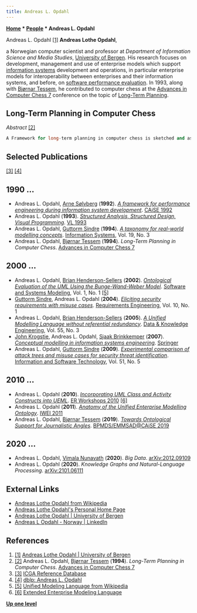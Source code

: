 ```yaml
---
title: Andreas L. Opdahl
---
```

**[Home](Home "Home") * [People](People "People") * Andreas L. Opdahl**

[](https://www.uib.no/en/persons/Andreas.Opdahl) Andreas L. Opdahl <a id="cite-note-1" href="#cite-ref-1">[1]</a>
**Andreas Lothe Opdahl**,

a Norwegian computer scientist and professor at *Department of Information Science and Media Studies*, [University of Bergen](https://en.wikipedia.org/wiki/University_of_Bergen).
His research focuses on development, management and use of enterprise models which support [information systems](https://en.wikipedia.org/wiki/Information_systems) development and operations,
in particular enterprise models for interoperability between enterprises and their information systems, and before, on [software performance evaluation](https://en.wikipedia.org/wiki/Software_performance_testing).
In 1993, along with [Bjørnar Tessem](Bj%C3%B8rnar_Tessem "Bjørnar Tessem"), he contributed to computer chess at the [Advances in Computer Chess 7](Advances_in_Computer_Chess_7 "Advances in Computer Chess 7") conference on the topic of [Long-Term Planning](Planning "Planning").

## Long-Term Planning in Computer Chess

*Abstract* <a id="cite-note-2" href="#cite-ref-2">[2]</a>

```C++
A Framework for long-term planning in computer chess is sketched and as an example the [King's Indian Defence](https://en.wikipedia.org/wiki/King%27s_Indian_Defence) is proposed schematically. Chess plans are represented as logical initiation, fulfilment and abandonment conditions and as modifications to the parameters used to [evaluate](Evaluation "Evaluation") [nodes](Node "Node") in a [minimax search](Minimax "Minimax"). Several such plans are than combined to form a [directed acyclic graph](https://en.wikipedia.org/wiki/Directed_acyclic_graph) (DAG) through which the program moves as the game progresses. Rules are represented to support creation, maintenence and consistency of the resulting plan DAGs. Funally, further work is suggested.

```

## Selected Publications

<a id="cite-note-3" href="#cite-ref-3">[3]</a> <a id="cite-note-4" href="#cite-ref-4">[4]</a>

## 1990 ...

- Andreas L. Opdahl, [Arne Sølvberg](https://en.wikipedia.org/wiki/Arne_S%C3%B8lvberg) (**1992**). *[A framework for performance engineering during information system development](https://link.springer.com/chapter/10.1007/BFb0035126)*. [CAiSE 1992](https://dblp.uni-trier.de/db/conf/caise/caise92.html#OpdahlS92)
- Andreas L. Opdahl (**1993**). *[Structured Analysis, Structured Design, Visual Programming](https://ieeexplore.ieee.org/document/269614)*. [VL 1993](https://dblp.uni-trier.de/db/conf/vl/vl1993.html#Opdahl93)
- Andreas L. Opdahl, [Guttorm Sindre](https://scholar.google.no/citations?user=mlcWCCkAAAAJ&hl=en) (**1994**). *[A taxonomy for real-world modelling concepts](https://www.sciencedirect.com/science/article/abs/pii/0306437994900434)*. [Information Systems](<https://en.wikipedia.org/wiki/Information_Systems_(journal)>), Vol. 19, No. 3
- Andreas L. Opdahl, [Bjørnar Tessem](Bj%C3%B8rnar_Tessem "Bjørnar Tessem") (**1994**). *Long-Term Planning in Computer Chess*. [Advances in Computer Chess 7](Advances_in_Computer_Chess_7 "Advances in Computer Chess 7")

## 2000 ...

- Andreas L. Opdahl, [Brian Henderson-Sellers](https://en.wikipedia.org/wiki/Brian_Henderson-Sellers) (**2002**). *[Ontological Evaluation of the UML Using the Bunge-Wand-Weber Model](https://link.springer.com/article/10.1007/s10270-002-0003-9)*. [Software and Systems Modeling](https://en.wikipedia.org/wiki/Software_and_Systems_Modeling), Vol. 1, No. 1 <a id="cite-note-5" href="#cite-ref-5">[5]</a>
- [Guttorm Sindre](https://scholar.google.no/citations?user=mlcWCCkAAAAJ&hl=en), Andreas L. Opdahl (**2004**). *[Eliciting security requirements with misuse cases](https://link.springer.com/article/10.1007/s00766-004-0194-4)*. [Requirements Engineering](https://www.springer.com/journal/766), Vol. 10, No. 1
- Andreas L. Opdahl, [Brian Henderson-Sellers](https://en.wikipedia.org/wiki/Brian_Henderson-Sellers) (**2005**). *[A Unified Modelling Language without referential redundancy](https://www.sciencedirect.com/science/article/abs/pii/S0169023X04002320)*. [Data & Knowledge Engineering](https://en.wikipedia.org/wiki/Data_%26_Knowledge_Engineering), Vol. 55, No. 3
- [John Krogstie](https://en.wikipedia.org/wiki/John_Krogstie), Andreas L. Opdahl, [Sjaak Brinkkemper](https://en.wikipedia.org/wiki/Sjaak_Brinkkemper) (**2007**). *[Conceptual modelling in information systems engineering](https://www.springer.com/gp/book/9783540726760)*. [Springer](https://en.wikipedia.org/wiki/Springer_Science%2BBusiness_Media)
- Andreas L. Opdahl, [Guttorm Sindre](https://scholar.google.no/citations?user=mlcWCCkAAAAJ&hl=en) (**2009**). *[Experimental comparison of attack trees and misuse cases for security threat identification](https://www.sciencedirect.com/science/article/abs/pii/S0950584908000773)*. [Information and Software Technology](https://en.wikipedia.org/wiki/Information_and_Software_Technology), Vol. 51, No. 5

## 2010 ...

- Andreas L. Opdahl (**2010**). *[Incorporating UML Class and Activity Constructs into UEML](https://link.springer.com/chapter/10.1007%2F978-3-642-16385-2_31)*. [ER Workshops 2010](https://dblp.uni-trier.de/db/conf/er/erw2010.html#Opdahl10) <a id="cite-note-6" href="#cite-ref-6">[6]</a>
- Andreas L. Opdahl (**2011**). *[Anatomy of the Unified Enterprise Modelling Ontology](https://link.springer.com/chapter/10.1007/978-3-642-19680-5_14)*. [IWEI 2011](https://dblp.uni-trier.de/db/conf/ifip5-8/iwei2011.html#Opdahl11)
- Andreas L. Opdahl, [Bjørnar Tessem](Bj%C3%B8rnar_Tessem "Bjørnar Tessem") (**2019**). *[Towards Ontological Support for Journalistic Angles](https://link.springer.com/chapter/10.1007/978-3-030-20618-5_19)*. [BPMDS/EMMSAD@CAiSE 2019](https://dblp.uni-trier.de/db/conf/caise/bpmds2019.html#OpdahlT19)

## 2020 ...

- Andreas L. Opdahl, [Vimala Nunavath](https://scholar.google.com/citations?user=ZxQbRg8AAAAJ&hl=en) (**2020**). *Big Data*. [arXiv:2012.09109](https://arxiv.org/abs/2012.09109)
- Andreas L. Opdahl (**2020**). *Knowledge Graphs and Natural-Language Processing*. [arXiv:2101.06111](https://arxiv.org/abs/2101.06111)

## External Links

- [Andreas Lothe Opdahl from Wikipedia](https://en.wikipedia.org/wiki/Andreas_Lothe_Opdahl)
- [Andreas Lothe Opdahl's Personal Home Page](https://folk.uib.no/sinoa/)
- [Andreas Lothe Opdahl | University of Bergen](https://www.uib.no/en/persons/Andreas.Opdahl)
- [Andreas L Opdahl - Norway | LinkedIn](https://www.linkedin.com/in/andreas-l-opdahl-3780371/?originalSubdomain=no)

## References

1. <a id="cite-ref-1" href="#cite-note-1">[1]</a> [Andreas Lothe Opdahl | University of Bergen](https://www.uib.no/en/persons/Andreas.Opdahl)
1. <a id="cite-ref-2" href="#cite-note-2">[2]</a> Andreas L. Opdahl, [Bjørnar Tessem](Bj%C3%B8rnar_Tessem "Bjørnar Tessem") (**1994**). *Long-Term Planning in Computer Chess*. [Advances in Computer Chess 7](Advances_in_Computer_Chess_7 "Advances in Computer Chess 7")
1. <a id="cite-ref-3" href="#cite-note-3">[3]</a> [ICGA Reference Database](ICGA_Journal#RefDB "ICGA Journal")
1. <a id="cite-ref-4" href="#cite-note-4">[4]</a> [dblp: Andreas L. Opdahl](https://dblp.uni-trier.de/pid/12/256.html)
1. <a id="cite-ref-5" href="#cite-note-5">[5]</a> [Unified Modeling Language from Wikipedia](https://en.wikipedia.org/wiki/Unified_Modeling_Language)
1. <a id="cite-ref-6" href="#cite-note-6">[6]</a> [Extended Enterprise Modeling Language](https://en.wikipedia.org/wiki/Extended_Enterprise_Modeling_Language)

**[Up one level](People "People")**

